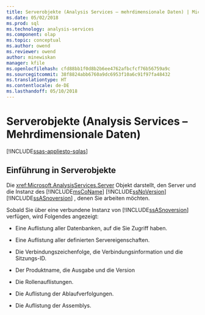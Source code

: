```yaml
---
title: Serverobjekte (Analysis Services – mehrdimensionale Daten) | Microsoft Docs
ms.date: 05/02/2018
ms.prod: sql
ms.technology: analysis-services
ms.component: olap
ms.topic: conceptual
ms.author: owend
ms.reviewer: owend
author: minewiskan
manager: kfile
ms.openlocfilehash: cfd88bb1f0d8b2b6ee4762afbcfcf76b56759a9c
ms.sourcegitcommit: 38f8824abb6760a9dc6953f10a6c91f97fa48432
ms.translationtype: HT
ms.contentlocale: de-DE
ms.lasthandoff: 05/10/2018
---
```

# <a name="server-objects-analysis-services---multidimensional-data"></a>Serverobjekte (Analysis Services – Mehrdimensionale Daten)
[!INCLUDE[ssas-appliesto-sqlas](../../../includes/ssas-appliesto-sqlas.md)]
    
## <a name="introducing-server-objects"></a>Einführung in Serverobjekte  
 Die <xref:Microsoft.AnalysisServices.Server> Objekt darstellt, den Server und die Instanz des [!INCLUDE[msCoName](../../../includes/msconame-md.md)] [!INCLUDE[ssNoVersion](../../../includes/ssnoversion-md.md)] [!INCLUDE[ssASnoversion](../../../includes/ssasnoversion-md.md)] , denen Sie arbeiten möchten.  
  
 Sobald Sie über eine verbundene Instanz von [!INCLUDE[ssASnoversion](../../../includes/ssasnoversion-md.md)] verfügen, wird Folgendes angezeigt:  
  
-   Eine Auflistung aller Datenbanken, auf die Sie Zugriff haben.  
  
-   Eine Auflistung aller definierten Servereigenschaften.  
  
-   Die Verbindungszeichenfolge, die Verbindungsinformation und die Sitzungs-ID.  
  
-   Der Produktname, die Ausgabe und die Version  
  
-   Die Rollenauflistungen.  
  
-   Die Auflistung der Ablaufverfolgungen.  
  
-   Die Auflistung der Assemblys.  
  
  

